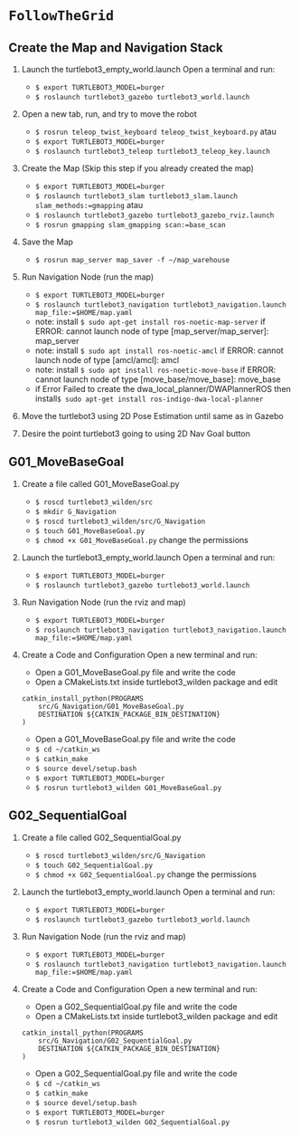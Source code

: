 # `FollowTheGrid`

## Create the Map and Navigation Stack

1. Launch the turtlebot3_empty_world.launch
   Open a terminal and run:

   - `$ export TURTLEBOT3_MODEL=burger`
   - `$ roslaunch turtlebot3_gazebo turtlebot3_world.launch` 

2. Open a new tab, run, and try to move the robot
   - `$ rosrun teleop_twist_keyboard teleop_twist_keyboard.py`
   atau
   - `$ export TURTLEBOT3_MODEL=burger`
   - `$ roslaunch turtlebot3_teleop turtlebot3_teleop_key.launch`

3. Create the Map (Skip this step if you already created the map)
   - `$ export TURTLEBOT3_MODEL=burger`
   - `$ roslaunch turtlebot3_slam turtlebot3_slam.launch slam_methods:=gmapping`
   atau
   - `$ roslaunch turtlebot3_gazebo turtlebot3_gazebo_rviz.launch`
   - `$ rosrun gmapping slam_gmapping scan:=base_scan`

4. Save the Map
    - `$ rosrun map_server map_saver -f ~/map_warehouse`

5. Run Navigation Node (run the map)
   - `$ export TURTLEBOT3_MODEL=burger`
   - `$ roslaunch turtlebot3_navigation turtlebot3_navigation.launch map_file:=$HOME/map.yaml`
   - note: install `$ sudo apt-get install ros-noetic-map-server` if ERROR: cannot launch node of type [map_server/map_server]: map_server
   - note: install `$ sudo apt install ros-noetic-amcl` if ERROR: cannot launch node of type [amcl/amcl]: amcl
   - note: install `$ sudo apt install ros-noetic-move-base` if ERROR: cannot launch node of type [move_base/move_base]: move_base
   - if Error Failed to create the dwa_local_planner/DWAPlannerROS then install`$ sudo apt-get install ros-indigo-dwa-local-planner`

6. Move the turtlebot3 using 2D Pose Estimation until same as in Gazebo
7. Desire the point turtlebot3 going to using 2D Nav Goal button


## G01_MoveBaseGoal

1. Create a file called G01_MoveBaseGoal.py

   - `$ roscd turtlebot3_wilden/src`
   - `$ mkdir G_Navigation`
   - `$ roscd turtlebot3_wilden/src/G_Navigation`
   - `$ touch G01_MoveBaseGoal.py`
   - `$ chmod +x G01_MoveBaseGoal.py` change the permissions

2. Launch the turtlebot3_empty_world.launch
   Open a terminal and run:

   - `$ export TURTLEBOT3_MODEL=burger`
   - `$ roslaunch turtlebot3_gazebo turtlebot3_world.launch` 

3. Run Navigation Node (run the rviz and map)
   - `$ export TURTLEBOT3_MODEL=burger`
   - `$ roslaunch turtlebot3_navigation turtlebot3_navigation.launch map_file:=$HOME/map.yaml`

4. Create a Code and Configuration
   Open a new terminal and run:

   - Open a G01_MoveBaseGoal.py file and write the code
   - Open a CMakeLists.txt inside turtlebot3_wilden package and edit

   ```
   catkin_install_python(PROGRAMS
       src/G_Navigation/G01_MoveBaseGoal.py
       DESTINATION ${CATKIN_PACKAGE_BIN_DESTINATION}
   )
   ```

   - Open a G01_MoveBaseGoal.py file and write the code
   - `$ cd ~/catkin_ws`
   - `$ catkin_make`
   - `$ source devel/setup.bash`
   - `$ export TURTLEBOT3_MODEL=burger`
   - `$ rosrun turtlebot3_wilden G01_MoveBaseGoal.py`


## G02_SequentialGoal

1. Create a file called G02_SequentialGoal.py

   - `$ roscd turtlebot3_wilden/src/G_Navigation`
   - `$ touch G02_SequentialGoal.py`
   - `$ chmod +x G02_SequentialGoal.py` change the permissions

2. Launch the turtlebot3_empty_world.launch
   Open a terminal and run:

   - `$ export TURTLEBOT3_MODEL=burger`
   - `$ roslaunch turtlebot3_gazebo turtlebot3_world.launch` 

3. Run Navigation Node (run the rviz and map)
   - `$ export TURTLEBOT3_MODEL=burger`
   - `$ roslaunch turtlebot3_navigation turtlebot3_navigation.launch map_file:=$HOME/map.yaml`

4. Create a Code and Configuration
   Open a new terminal and run:

   - Open a G02_SequentialGoal.py file and write the code
   - Open a CMakeLists.txt inside turtlebot3_wilden package and edit

   ```
   catkin_install_python(PROGRAMS
       src/G_Navigation/G02_SequentialGoal.py
       DESTINATION ${CATKIN_PACKAGE_BIN_DESTINATION}
   )
   ```

   - Open a G02_SequentialGoal.py file and write the code
   - `$ cd ~/catkin_ws`
   - `$ catkin_make`
   - `$ source devel/setup.bash`
   - `$ export TURTLEBOT3_MODEL=burger`
   - `$ rosrun turtlebot3_wilden G02_SequentialGoal.py`